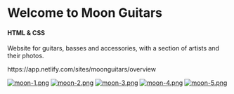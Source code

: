 <h1>Welcome to Moon Guitars</h1>
<h4>HTML & CSS</h4>
<p>Website for guitars, basses and accessories, with a section of artists and their photos. </p>
https://app.netlify.com/sites/moonguitars/overview

[![moon-1.png](https://i.postimg.cc/sxmQXT2h/moon-1.png)](https://postimg.cc/jnWd3QPx)
[![moon-2.png](https://i.postimg.cc/sXpZFjdK/moon-2.png)](https://postimg.cc/HckLXCL7)
[![moon-3.png](https://i.postimg.cc/kXwKXgVp/moon-3.png)](https://postimg.cc/pphpsxJf)
[![moon-4.png](https://i.postimg.cc/yxs3sM7K/moon-4.png)](https://postimg.cc/N9CjxPyC)
[![moon-5.png](https://i.postimg.cc/gjW8rwqf/moon-5.png)](https://postimg.cc/47WmSx05)
